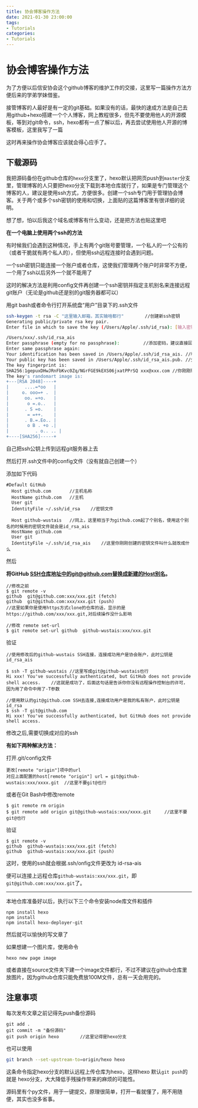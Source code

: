 ```yaml
---
title: 协会博客操作方法
date: 2021-01-30 23:00:00
tags: 
- Tutorials
categories: 
- Tutorials
---
```


# 协会博客操作方法

为了方便以后信安协会这个github博客的维护工作的交接，这里写一篇操作方法方便后来的学弟学妹借鉴。

接管博客的人最好是有一定的git基础。如果没有的话，最快的速成方法是自己去用github+hexo搭建一个个人博客，网上教程很多，但先不要使用他人的开源模板，等到对git命令，ssh，hexo都有一点了解以后，再去尝试使用他人开源的博客模板，这里我写了一篇

[使用博客模板教程]: https://liloong3t.com/2021/02/01/2021-2-1-chong-jian-bo-ke/	"使用博客模板教程"

这时再来操作协会博客应该就会得心应手了。

## 下载源码

我把源码备份在github仓库的`hexo`分支里了，hexo默认把网页push到`master`分支里，管理博客的人只要把hexo分支下载到本地仓库就行了，如果是专门管理这个博客的人，建议是使用ssh方式，方便很多。创建一个ssh专门用于管理协会博客。关于两个或多个ssh密钥的使用和切换，上面贴的这篇博客里有很详细的说明。

想了想，怕以后我这个域名或博客有什么变动，还是把方法也贴这里吧

**在一个电脑上使用两个ssh的方法**

有时候我们会遇到这种情况，手上有两个git账号要管理，一个私人的一个公有的（或者干脆就有两个私人的），但使用ssh远程连接时会遇到问题。

一个ssh密钥只能连接一个账户或者仓库，这使我们管理两个账户时非常不方便，一个用了ssh以后另外一个就不能用了

这时的解决方法是利用config文件再创建一个ssh密钥并指定主机别名来连接远程git账户（无论是github还是别的git服务器都可以）

用git bash或者命令行打开系统盘“用户”目录下的.ssh文件

```bash
ssh-keygen -t rsa -C "这里输入邮箱，其实输啥都行"		//创建新ssh密钥
Generating public/private rsa key pair.
Enter file in which to save the key (/Users/Apple/.ssh/id_rsa): [输入密钥文件名，直接回车就是括号中的默认名称]      //创建第二个ssh密钥不能使用默认的了，我为协会博客创建了一个id_rsa_ais,这个名字可以随便取        

/Users/xxx/.ssh/id_rsa_ais
Enter passphrase (empty for no passphrase): 		//添加密码，建议直接回车，使用ssh就是为了省事和安全，再加个密码多此一举了
Enter same passphrase again: 
Your identification has been saved in /Users/Apple/.ssh/id_rsa_ais.	//私钥
Your public key has been saved in /Users/Apple/.ssh/id_rsa_ais.pub. //公钥
The key fingerprint is:
SHA256:1gepuxDHwJRnFbKvc0Zq/NGrFGE9kEXS06jxatPPrSQ xxx@xxx.com //你刚刚输入的邮箱
The key's randomart image is:
+---[RSA 2048]----+
|      ....=*oo   |
|     o. ooo=+ .  |
|      oo. =+o.   |
|       o =.o..   |
|      . S =o.    |
|       = =++.    |
|      . B.=.Eo.. |
|       o B . +o .|
|          . o.. .. |
+----[SHA256]-----+
```

自己把ssh公钥上传到远程git服务器上去

然后打开.ssh文件中的config文件（没有就自己创建一个）

添加如下代码

```
#Default GitHub
  Host github.com		//主机名称
  HostName github.com	//主机
  User git
  IdentityFile ~/.ssh/id_rsa	//密钥文件

  Host github-wustais	//同上，这里相当于为github.com起了个别名，使用这个别名的时候用的密钥文件就会是id_rsa_ais
  HostName github.com
  User git
  IdentityFile ~/.ssh/id_rsa_ais	//这里你刚刚创建的密钥文件叫什么就改成什么
```

然后

**将GitHub SSH仓库地址中的git@github.com替换成新建的Host别名。**

```
//修改之前
$ git remote -v
github  git@github.com:xxx/xxx.git (fetch)
github  git@github.com:xxx/xxx.git (push)
//这里如果你是使用https方式clone的仓库的话，显示的是https://github.com/xxx/xxx.git,对后续操作没什么影响

//修改 remote set-url
$ git remote set-url github  github-wustais:xxx/xxx.git
```

验证

```
//使用修改后的github-wustais SSH连接，连接成功用户是协会账户，此时公钥是id_rsa_ais

$ ssh -T github-wustais	//这里写成git@github-wustais也行
Hi xxx! You've successfully authenticated, but GitHub does not provide shell access.	//这就是成功了，后面这句话是告诉你你没有远程操作控制台的许可，因为用了命令中用了-T参数

//使用默认的git@github.com SSH去连接,连接成功用户是我的私有账户，此时公钥是id_rsa
$ ssh -T git@github.com
Hi xxx! You've successfully authenticated, but GitHub does not provide shell access.
```

修改之后,需要切换成对应的ssh

**有如下两种解决方法：**

打开.git/config文件

```plain
更改[remote "origin"]项中的url  
对应上面配置的host[remote "origin"] url = git@github-wustais:xxx/xxxx.git	//这里不要git@也行
```

 或者在Git Bash中修改remote  

```plain
$ git remote rm origin
$ git remote add origin git@github-wustais:xxx/xxxx.git		//这里不要git@也行
```

验证

```
$ git remote -v
github  github-wustais:xxx/xxx.git (fetch)
github  github-wustais:xxx/xxx.git (push)
```

这时，使用的ssh就会根据.ssh/onfig文件更改为 id-rsa-ais

便可以连接上远程仓库`github-wustais:xxx/xxx.git`，即`git@github.com:xxx/xxx.git`了。

-------------------------------------------------------------------------------------------------------------------------------------------------------------------------------------------

本地仓库准备好以后，执行以下三个命令安装node库文件和插件

```
npm install hexo
npm install
npm install hexo-deployer-git
```

然后就可以愉快的写文章了

如果想建一个图片库，使用命令

```
hexo new page image
```

或者直接在source文件夹下建一个image文件都行，不过不建议在github仓库里放图片，因为github仓库只能免费放100M文件，总有一天会用完的。

## 注意事项

每次发布文章之前记得先push备份源码

```
git add .
git commit -m "备份源码"
git push origin hexo		//这里记得是hexo分支
```

也可以使用

```bash
git branch --set-upstream-to=origin/hexo hexo
```

这条命令指定hexo分支的默认远程上传仓库为hexo，这样hexo 默认`git push`的就是 hexo分支，大大降低手残操作带来的麻烦的可能性。

源码里有个py文件，用于一键提交，原理很简单，打开一看就懂了，用不用随便，其实也没多省事。